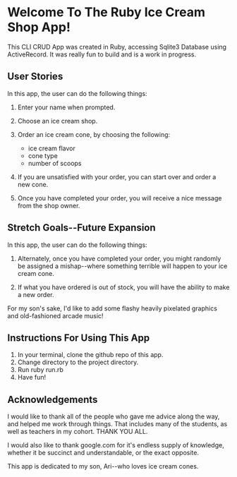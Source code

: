 # Welcome To The Ruby Ice Cream Shop App!

This CLI CRUD App was created in Ruby, accessing Sqlite3 Database using ActiveRecord.
It was really fun to build and is a work in progress.

## User Stories

In this app, the user can do the following things:

1. Enter your name when prompted.
2. Choose an ice cream shop.
3. Order an ice cream cone, by choosing the following:
   - ice cream flavor
   - cone type
   - number of scoops
4. If you are unsatisfied with your order,
   you can start over and order a new cone.
   
5. Once you have completed your order, 
   you will receive a nice message from the shop owner.
   
## Stretch Goals--Future Expansion

In this app, the user can do the following things:

1. Alternately, once you have completed your order, 
   you might randomly be assigned a mishap--where something terrible will happen to your ice cream cone.
   
2. If what you have ordered is out of stock, you will have the ability
   to make a new order.
   
For my son's sake, I'd like to add some flashy heavily pixelated graphics and old-fashioned arcade music!

## Instructions For Using This App

1. In your terminal, clone the github repo of this app.
2. Change directory to the project directory.
3. Run ruby run.rb
4. Have fun!

## Acknowledgements

I would like to thank all of the people who gave me advice along the way, 
and helped me work through things. That includes many of the students, as well as teachers in my cohort. THANK YOU ALL.

I would also like to thank google.com for it's endless supply of knowledge, whether it be succinct and understandable, or the exact opposite.

This app is dedicated to my son, Ari--who loves ice cream cones.

